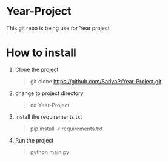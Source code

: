 # Year-Project
This git repo is being use for Year project

# How to install
1. Clone the project
   > git clone https://github.com/SariyaP/Year-Project.git
2. change to project directory
   > cd Year-Project
3. Install the requirements.txt
   > pip install -r requirements.txt
4. Run the project
   > python main.py
